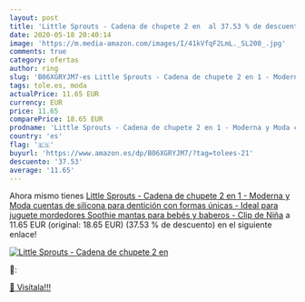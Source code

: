 ```yaml
---
layout: post
title: 'Little Sprouts - Cadena de chupete 2 en  al 37.53 % de descuento'
date: 2020-05-18 20:40:14
image: 'https://m.media-amazon.com/images/I/41kVfqF2LmL._SL200_.jpg'
comments: true
category: ofertas
author: ring
slug: 'B06XGRYJM7-es Little Sprouts - Cadena de chupete 2 en 1 - Moderna y Moda...'
tags: tole.es, moda
actualPrice: 11.65 EUR
currency: EUR
price: 11.65
comparePrice: 18.65 EUR
prodname: 'Little Sprouts - Cadena de chupete 2 en 1 - Moderna y Moda cuentas de silicona para dentición con formas únicas - Ideal para juguete mordedores  Soothie  mantas para bebés y baberos - Clip de Niña'
country: 'es'
flag: '🇪🇸'
buyurl: 'https://www.amazon.es/dp/B06XGRYJM7/?tag=tolees-21'
descuento: '37.53'
average: '11.65'
---
```


Ahora mismo tienes [Little Sprouts - Cadena de chupete 2 en 1 - Moderna y Moda cuentas de silicona para dentición con formas únicas - Ideal para juguete mordedores  Soothie  mantas para bebés y baberos - Clip de Niña](https://www.amazon.es/dp/B06XGRYJM7/?tag=tolees-21) a 11.65 EUR (original: 18.65 EUR) (37.53 %  de descuento) en el siguiente enlace!

[![Little Sprouts - Cadena de chupete 2 en ](https://m.media-amazon.com/images/I/41kVfqF2LmL._SL200_.jpg)](https://www.amazon.es/dp/B06XGRYJM7/?tag=tolees-21)

🔎:


[🛒 Visítala!!!](https://www.amazon.es/dp/B06XGRYJM7/?tag=tolees-21)

